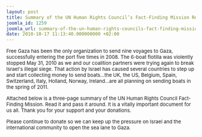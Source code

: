 ```yaml
---
layout: post
title: Summary of the UN Human Rights Council’s Fact-Finding Mission Report
joomla_id: 1259
joomla_url: summary-of-the-un-human-rights-councils-fact-finding-mission-report
date: 2010-10-17 11:13:40.000000000 +02:00
---
```

<p style="margin-bottom: 0cm;"><span style="font-size: small;">Free Gaza has been the only organization to send nine voyages to Gaza, successfully entering the port five times in 2008. The 6-boat flotilla was violently stopped May 31, 2010 as we and our coalition partners were trying again to break Israel's illegal siege. That action by Israel has caused several countries to step up and start collecting money to send boats…the UK, the US, Belgium, Spain, Switzerland, Italy, Holland, Norway, Ireland…are all planning on sending boats in the spring of 2011. <br /></span></p>
<p style="margin-bottom: 0cm;"><span style="font-size: small;">Attached below is a three-page summary of the UN Human Rights Council Fact-Finding Mission. Read it and pass it around. It is a vitally important document for us all. Thank you for your support and your donations.</span></p>
<p style="margin-bottom: 0cm;"><span style="font-size: small;">Please continue to donate so we can keep up the pressure on Israel and the international community to open the sea lane to Gaza.<br /></span></p>
